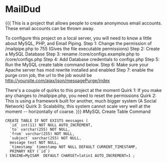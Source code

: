 # MailDud
{{{
This is a project that allows people to create anonymous email accounts. These email accounts can be thrown away.

To configure this project on a local server, you will need to know a little about MySQL, PHP, and Email Piping.
Step 1: Change the permission of /mailpipe.php to 755 (Gives the file executable permissions)
Step 2: Create a MySQL Database
Step 3: rename /core/configs.example.php to /core/configs.php
Step 4: Add Database credentials to configs.php
Step 5: Run the MySQL create table command below.
Step 6: Make sure your Apache server has mod rewrite installed and enabled
Step 7: enable the purge cron job, the url to the job would be http://yoursite.com/ajax/json/messagePurge/index

There's a couple of quirks to this project at the moment
Quirk 1: If you make any changes to /mailpipe.php, you need to reset the permissions
Quirk 2: This is using a framework built for another, much bigger system (A Social Network)
Quirk 3: Scalability, this system cannot scale very well at the moment -- horizontally of coarse.
}}}
#MySQL Create Table Command
```MySQL
CREATE TABLE IF NOT EXISTS messages (
  `id` int(11) NOT NULL AUTO_INCREMENT,
  `to` varchar(255) NOT NULL,
  `from` varchar(255) NOT NULL,
  `subject` varchar(255) NOT NULL,
  message text NOT NULL,
  `timestamp` timestamp NOT NULL DEFAULT CURRENT_TIMESTAMP,
  PRIMARY KEY (`id`)
) ENGINE=MyISAM  DEFAULT CHARSET=latin1 AUTO_INCREMENT=1 ;
```
